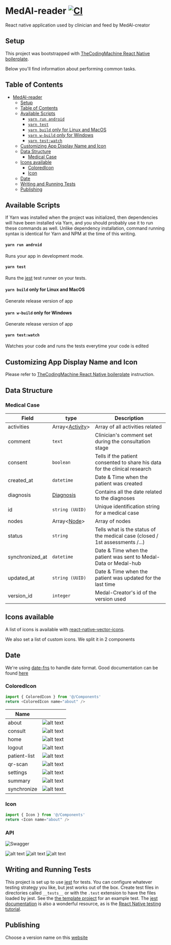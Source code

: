 # MedAl-reader [![CI](https://github.com/Wavemind/liwi-medal-reader/actions/workflows/node.js.yml/badge.svg?branch=develop)](https://github.com/Wavemind/liwi-medal-reader/actions/workflows/node.js.yml)

React native application used by clinician and feed by MedAl-creator

## Setup

This project was bootstrapped with [TheCodingMachine React Native boilerplate](https://github.com/thecodingmachine/react-native-boilerplate).

Below you'll find information about performing common tasks.

## Table of Contents

- [MedAl-reader](#medal-reader)
  - [Setup](#setup)
  - [Table of Contents](#table-of-contents)
  - [Available Scripts](#available-scripts)
      - [`yarn run android`](#yarn-run-android)
      - [`yarn test`](#yarn-test)
      - [`yarn build` only for Linux and MacOS](#yarn-build-only-for-linux-and-macos)
      - [`yarn w-build` only for Windows](#yarn-w-build-only-for-windows)
      - [`yarn test:watch`](#yarn-testwatch)
  - [Customizing App Display Name and Icon](#customizing-app-display-name-and-icon)
  - [Data Structure](#data-structure)
    - [Medical Case](#medical-case)
  - [Icons available](#icons-available)
    - [ColoredIcon](#coloredicon)
    - [Icon](#icon)
  - [Date](#date)
  - [Writing and Running Tests](#writing-and-running-tests)
  - [Publishing](#publishing)

## Available Scripts

If Yarn was installed when the project was initialized, then dependencies will have been installed via Yarn, and you should probably use it to run these commands as well. Unlike dependency installation, command running syntax is identical for Yarn and NPM at the time of this writing.

#### `yarn run android`

Runs your app in development mode.

#### `yarn test`

Runs the [jest](https://github.com/facebook/jest) test runner on your tests.

#### `yarn build` only for Linux and MacOS

Generate release version of app

#### `yarn w-build` only for Windows

Generate release version of app

#### `yarn test:watch`

Watches your code and runs the tests everytime your code is edited

## Customizing App Display Name and Icon

Please refer to [TheCodingMachine React Native boilerplate](https://github.com/thecodingmachine/react-native-boilerplate) instruction.

## Data Structure

### Medical Case

| Field           | type                         | Description                                                                  |
| --------------- | ---------------------------- | ---------------------------------------------------------------------------- |
| activities      | Array<[Activity](#activity)> | Array of all activities related                                              |
| comment         | `text`                       | Clinician's comment set during the consultation stage                        |
| consent         | `boolean`                    | Tells if the patient consented to share his data for the clinical research   |
| created_at      | `datetime`                   | Date & Time when the patient was created                                     |
| diagnosis       | [Diagnosis](#diagnosis)      | Contains all the date related to the diagnoses                               |
| id              | `string (UUID)`              | Unique identification string for a medical case                              |
| nodes           | Array<[Node](#node)>         | Array of nodes                                                               |
| status          | `string`                     | Tells what is the status of the medical case (closed / 1st assessments /...) |
| synchronized_at | `datetime`                   | Date & Time when the patient was sent to Medal-Data or Medal-hub             |
| updated_at      | `string (UUID)`              | Date & Time when the patient was updated for the last time                   |
| version_id      | `integer`                    | Medal-Creator's id of the version used                                       |

## Icons available

A list of icons is available with [react-native-vector-icons](https://github.com/oblador/react-native-vector-icons).

We also set a list of custom icons. We split it in 2 components

## Date

We're using [date-fns](https://github.com/date-fns/date-fns) to handle date format. Good documentation can be found [here](https://github.com/you-dont-need/You-Dont-Need-Momentjs)


### ColoredIcon

```javascript
import { ColoredIcon } from '@/Components'
return <ColoredIcon name="about" />
```

| Name         |                                                                                                                                                      |
| ------------ | :--------------------------------------------------------------------------------------------------------------------------------------------------: |
| about        |        ![alt text](https://github.com/Wavemind/liwi-medal-reader/blob/develop/documentations/images/colored/about_color.png?raw=true 'alert')        |
| consult      |      ![alt text](https://github.com/Wavemind/liwi-medal-reader/blob/develop/documentations/images/colored/consult_color.png?raw=true 'consult')      |
| home         |         ![alt text](https://github.com/Wavemind/liwi-medal-reader/blob/develop/documentations/images/colored/home_color.png?raw=true 'home')         |
| logout       |       ![alt text](https://github.com/Wavemind/liwi-medal-reader/blob/develop/documentations/images/colored/logout_color.png?raw=true 'logout')       |
| patient-list | ![alt text](https://github.com/Wavemind/liwi-medal-reader/blob/develop/documentations/images/colored/patient-list_color.png?raw=true 'patient-list') |
| qr-scan      |      ![alt text](https://github.com/Wavemind/liwi-medal-reader/blob/develop/documentations/images/colored/qr-scan_color.png?raw=true 'qr-scan')      |
| settings     |     ![alt text](https://github.com/Wavemind/liwi-medal-reader/blob/develop/documentations/images/colored/settings_color.png?raw=true 'settings')     |
| summary      |      ![alt text](https://github.com/Wavemind/liwi-medal-reader/blob/develop/documentations/images/colored/summary_color.png?raw=true 'summary')      |
| synchronize  |  ![alt text](https://github.com/Wavemind/liwi-medal-reader/blob/develop/documentations/images/colored/synchronize_color.png?raw=true 'synchronize')  |

### Icon

```javascript
import { Icon } from '@/Components'
return <Icon name="about" />
```

### API
![Swagger](https://wavemind.github.io/liwi-medal-reader 'API')

![alt text](https://github.com/Wavemind/liwi-medal-reader/blob/develop/documentations/images/setIcons-1.jpg?raw=true 'section 1')
![alt text](https://github.com/Wavemind/liwi-medal-reader/blob/develop/documentations/images/setIcons-2.jpg?raw=true 'section 2')
![alt text](https://github.com/Wavemind/liwi-medal-reader/blob/develop/documentations/images/setIcons-3.jpg?raw=true 'section 3')

## Writing and Running Tests

This project is set up to use [jest](https://facebook.github.io/jest/) for tests. You can configure whatever testing strategy you like, but jest works out of the box. Create test files in directories called `__tests__` or with the `.test` extension to have the files loaded by jest. See the [the template project](https://github.com/react-community/create-react-native-app/blob/master/react-native-scripts/template/App.test.js) for an example test. The [jest documentation](https://facebook.github.io/jest/docs/en/getting-started.html) is also a wonderful resource, as is the [React Native testing tutorial](https://facebook.github.io/jest/docs/en/tutorial-react-native.html).

## Publishing

Choose a version name on this [website](https://www.ikea.com/)
